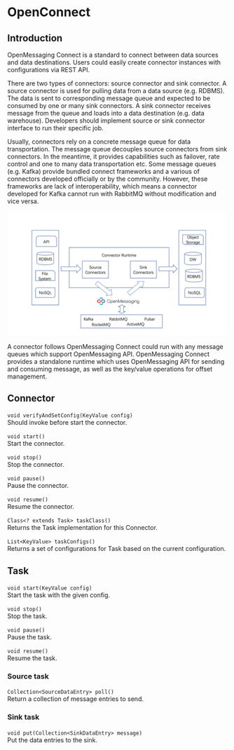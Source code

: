# OpenConnect

## Introduction
OpenMessaging Connect is a standard to connect between data sources and data destinations. Users could easily create connector instances with configurations via REST API.

There are two types of connectors: source connector and sink connector. A source connector is used for pulling data from a data source (e.g. RDBMS).
The data is sent to corresponding message queue and expected to be consumed by one or many sink connectors.
A sink connector receives message from the queue and loads into a data destination (e.g. data warehouse).
Developers should implement source or sink connector interface to run their specific job.

Usually, connectors rely on a concrete message queue for data transportation. The message queue decouples source connectors from sink connectors.
In the meantime, it provides capabilities such as failover, rate control and one to many data transportation etc.
Some message queues (e.g. Kafka) provide bundled connect frameworks and a various of connectors developed officially or by the community.
However, these frameworks are lack of interoperability, which means a connector developed for Kafka cannot run with 
RabbitMQ without modification and vice versa.

![dataflow](flow.png "dataflow")

A connector follows OpenMessaging Connect could run with any message queues which support OpenMessaging API.
OpenMessaging Connect provides a standalone runtime which uses OpenMessaging API for sending and consuming message,
as well as the key/value operations for offset management.



## Connector

`void verifyAndSetConfig(KeyValue config)`
<br>Should invoke before start the connector.

`void start()`
<br>Start the connector.

`void stop()`
<br>Stop the connector.

`void pause()`
<br>Pause the connector.

`void resume()`
<br>Resume the connector.

`Class<? extends Task> taskClass()`
<br>Returns the Task implementation for this Connector.

`List<KeyValue> taskConfigs()`
<br>Returns a set of configurations for Task based on the current configuration.

## Task

`void start(KeyValue config)`
<br>Start the task with the given config.

`void stop()`
<br>Stop the task.

`void pause()`
<br>Pause the task.

`void resume()`
<br>Resume the task.

### Source task

`Collection<SourceDataEntry> poll()`
<br>Return a collection of message entries to send.

### Sink task

`void put(Collection<SinkDataEntry> message)`
<br>Put the data entries to the sink.


